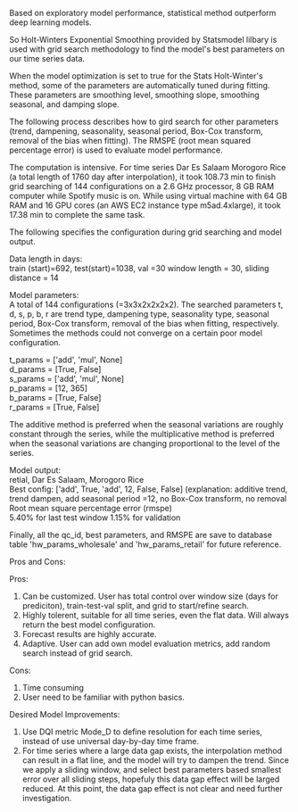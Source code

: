 Based on exploratory model performance, statistical method outperform deep learning models. 

So Holt-Winters Exponential Smoothing provided by Statsmodel lilbary is used with grid search methodology to find the model's best parameters on our time series data.

When the model optimization is set to true for the Stats Holt-Winter's method, some of the parameters are automatically tuned during fitting. These parameters are smoothing level, smoothing slope, smoothing seasonal, and damping slope. 

The following process describes how to gird search for other parameters (trend, dampening, seasonality, seasonal period, Box-Cox transform, removal of the bias when fitting). The RMSPE (root mean squared percentage error) is used to evaluate model performance. 

The computation is intensive.  For time series Dar Es Salaam Morogoro Rice (a total length of 1760 day after interpolation), it took 108.73 min to finish grid searching of 144 configurations  on a 2.6 GHz processor, 8 GB RAM computer while Spotify music is on. While using virtual machine with 64 GB RAM and 16 GPU cores (an AWS EC2 instance type m5ad.4xlarge), it took 17.38 min to complete the same task. 

The following specifies the configuration during grid searching and model output. 

Data length in days:\
train (start)=692, test(start)=1038, val =30
window length = 30, sliding distance = 14

Model parameters:\
A total of 144 configurations (=3x3x2x2x2x2). The searched parameters t, d, s, p, b, r are trend type, dampening type, seasonality type, seasonal period, Box-Cox transform, removal of the bias when fitting, respectively. Sometimes the methods could not converge on a certain poor model configuration. 

t_params = ['add', 'mul', None]\
d_params = [True, False]\
s_params = ['add', 'mul', None]\
p_params = [12, 365]\
b_params = [True, False]\
r_params = [True, False]

The additive method is preferred when the seasonal variations are roughly constant through the series, while the multiplicative method is preferred when the seasonal variations are changing proportional to the level of the series. 

Model output:\
retial, Dar Es Salaam,  Morogoro Rice\
Best config: ['add', True, 'add', 12, False, False]
(explanation: additive trend, trend dampen, add seasonal period =12, no Box-Cox transform, no removal
Root mean square percentage error (rmspe)\
5.40% for last test window
1.15% for validation

Finally, all the qc_id, best parameters, and RMSPE are save to database table 'hw_params_wholesale' and 'hw_params_retail' for future reference. 

Pros and Cons:

Pros: 
1. Can be customized. User has total control over window size (days for prediciton), train-test-val split, and grid to start/refine search. 
3. Highly tolerent, suitable for all time series, even the flat data. Will always return the best model configuration. 
4. Forecast results are highly accurate. 
5. Adaptive. User can add own model evaluation metrics, add random search instead of grid search.
   
Cons: 
1. Time consuming
2. User need to be familiar with python basics.
   
Desired Model Improvements:
1. Use DQI metric Mode_D to define resolution for each time series, instead of use universal day-by-day time frame. 
2. For time series where a large data gap exists, the interpolation method can result in a flat line, and the model will try to dampen the trend. Since we apply a sliding window, and select best parameters based smallest error over all sliding steps, hopefuly this data gap effect will be larged reduced.  At this point, the data gap effect is not clear and need further investigation. 
        
